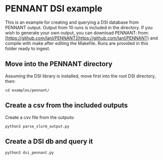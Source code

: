 # PENNANT DSI example
This is an example for creating and querying a DSI database from PENNANT output.
Output from 10 runs is included in the directory. If you wish to generate your own output, you can download PENNANT: from: [https://github.com/lanl/PENNANT](https://github.com/lanl/PENNANT) and compile with make after editing the Makefile. Runs are provided in this folder ready to ingest.

## Move into the PENNANT directory
Assuming the DSI library is installed, move first into the root DSI directory, then:
```
cd examples/pennant/
```

## Create a csv from the included outputs
Create a csv file from the outputs:
```
python3 parse_slurm_output.py
```

## Create a DSI db and query it
```
python3 dsi_pennant.py
```
